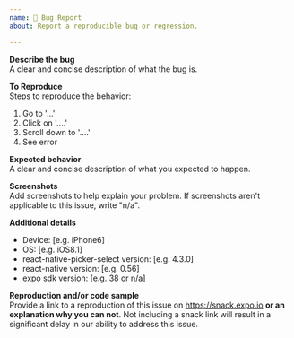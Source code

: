 ```yaml
---
name: 🐛 Bug Report
about: Report a reproducible bug or regression.

---
```


<!-- YOU MUST FILL OUT EVERY SECTION. INCOMPLETE BUG REPORTS WILL BE CLOSED. -->
<!-- YOU MUST FILL OUT EVERY SECTION. INCOMPLETE BUG REPORTS WILL BE CLOSED. -->

**Describe the bug**<br /><!-- do not remove heading -->
A clear and concise description of what the bug is.

**To Reproduce**<br /><!-- do not remove heading -->
Steps to reproduce the behavior:

1.  Go to '...'
2.  Click on '....'
3.  Scroll down to '....'
4.  See error

**Expected behavior**<br /><!-- do not remove heading -->
A clear and concise description of what you expected to happen.

**Screenshots**<br /><!-- do not remove heading -->
Add screenshots to help explain your problem. If screenshots aren't applicable to this issue, write "n/a".

**Additional details**<br /><!-- do not remove heading -->
-   Device: [e.g. iPhone6]
-   OS: [e.g. iOS8.1]
-   react-native-picker-select version: [e.g. 4.3.0]
-   react-native version: [e.g. 0.56]
-   expo sdk version: [e.g. 38 or n/a]

**Reproduction and/or code sample**<br /><!-- do not remove heading -->
Provide a link to a reproduction of this issue on https://snack.expo.io **or an explanation why you can not**. Not including a snack link will result in a significant delay in our ability to address this issue.

<!-- YOU MUST FILL OUT EVERY SECTION. INCOMPLETE BUG REPORTS WILL BE CLOSED. -->
<!-- YOU MUST FILL OUT EVERY SECTION. INCOMPLETE BUG REPORTS WILL BE CLOSED. -->
